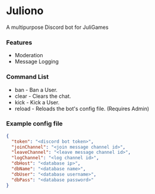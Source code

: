 # Juliono
A multipurpose Discord bot for JuliGames

### Features
- Moderation
- Message Logging

### Command List
- ban - Ban a User.
- clear - Clears the chat.
- kick - Kick a User.
- reload - Reloads the bot's config file. (Requires Admin)


### Example config file
```json
{
  "token": "<discord bot token>",
  "joinChannel": "<join message channel id>",
  "leaveChannel": "<leave message channel id>",
  "logChannel": "<log channel id>",
  "dbHost": "<database ip>",
  "dbName": "<database name>",
  "dbUser": "<database username>",
  "dbPass": "<database password>"
}
```